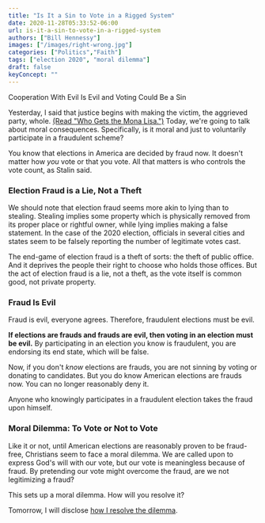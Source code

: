 ```yaml
---
title: "Is It a Sin to Vote in a Rigged System"
date: 2020-11-28T05:33:52-06:00
url: is-it-a-sin-to-vote-in-a-rigged-system
authors: ["Bill Hennessy"]
images: ["/images/right-wrong.jpg"]
categories: ["Politics","Faith"]
tags: ["election 2020", "moral dilemma"]
draft: false 
keyConcept: ""
---
```


Cooperation With Evil Is Evil and Voting Could Be a Sin

Yesterday, I said that justice begins with making the victim, the aggrieved party, whole. [(Read "Who Gets the Mona Lisa.")](https://hennessysview.com/who-keeps-the-mona-lisa/) Today, we're going to talk about moral consequences. Specifically, is it moral and just to voluntarily participate in a fraudulent scheme? 

You know that elections in America are decided by fraud now. It doesn't matter how *you* vote or that you vote. All that matters is who controls the vote count, as Stalin said. 

### Election Fraud is a Lie, Not a Theft

We should note that election fraud seems more akin to lying than to stealing. Stealing implies some property which is physically removed from its proper place or rightful owner, while lying implies making a false statement. In the case of the 2020 election, officials in several cities and states seem to be falsely reporting the number of legitimate votes cast. 

The end-game of election fraud is a theft of sorts: the theft of public office. And it deprives the people their right to choose who holds those offices. But the act of election fraud is a lie, not a theft, as the vote itself is common good, not private property.

### Fraud Is Evil

Fraud is evil, everyone agrees. Therefore, fraudulent elections must be evil. 

**If elections are frauds and frauds are evil, then voting in an election must be evil.** By participating in an election you know is fraudulent, you are endorsing its end state, which will be false.

Now, if you don't *know* elections are frauds, you are not sinning by voting or donating to candidates. But you do know American elections are frauds now. You can no longer reasonably deny it. 

Anyone who knowingly participates in a fraudulent election takes the fraud upon himself.

### Moral Dilemma: To Vote or Not to Vote

Like it or not, until American elections are reasonably proven to be fraud-free, Christians seem to face a moral dilemma. We are called upon to express God's will with our vote, but our vote is meaningless because of fraud. By pretending our vote might overcome the fraud, are we not legitimizing a fraud?

This sets up a moral dilemma. How will you resolve it?  

Tomorrow, I will disclose [how I resolve the dilemma](https://hennessysview.com/how-to-resolve-the-voting-dilemma/). 